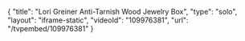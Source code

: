 {
    "title": "Lori Greiner Anti-Tarnish Wood Jewelry Box",
    "type": "solo",
    "layout": "iframe-static",
    "videoId": "109976381",
    "url": "\/tvpembed\/109976381"
}